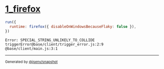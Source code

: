# [1_firefox](../../js_throw_browsers.test.mjs#L30)

```js
run({
  runtime: firefox({ disableOnWindowsBecauseFlaky: false }),
})
```

```console
Error: SPECIAL_STRING_UNLIKELY_TO_COLLIDE
triggerError@base/client/trigger_error.js:2:9
@base/client/main.js:3:1
```

---

<sub>
  Generated by <a href="https://github.com/jsenv/core/tree/main/packages/independent/snapshot">@jsenv/snapshot</a>
</sub>
